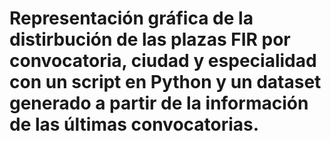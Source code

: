 # Representación gráfica de la distirbución de las plazas FIR por convocatoria, ciudad y especialidad con un script en Python y un dataset generado a partir de la información de las últimas convocatorias.
